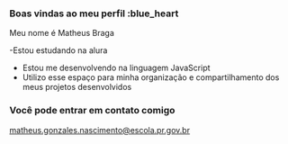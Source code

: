 ### Boas vindas ao meu perfil :blue_heart

Meu nome é Matheus Braga

 -Estou estudando na alura
- Estou me desenvolvendo na linguagem JavaScript
- Utilizo esse espaço para minha organização e compartilhamento dos meus projetos desenvolvidos

### Você pode entrar em contato comigo 

matheus.gonzales.nascimento@escola.pr.gov.br 
